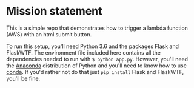 # Mission statement

This is a simple repo that demonstrates how to trigger a lambda function (AWS) with an html submit button.

To run this setup, you'll need Python 3.6 and the packages Flask and FlaskWTF. The environment file included here contains all the dependencies needed to run with `$ python app.py`. However, you'll need the [Anaconda][1] distribution of Python and you'll need to know how to use [conda][2]. If you'd rather not do that just `pip install` Flask and FlaskWTF, you'll be fine.

[1]: https://www.continuum.io/downloads 'Download Anaconda'
[2]: https://conda.io/docs/using/envs.html#export-the-environment-file 'conda management'
